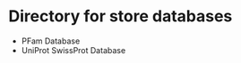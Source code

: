 Directory for store databases
============================

* PFam Database
* UniProt SwissProt Database
